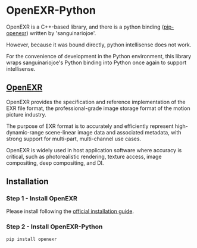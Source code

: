 # OpenEXR-Python

OpenEXR is a C++-based library, and there is a python binding ([pip-openexr](https://github.com/sanguinariojoe/pip-openexr?tab=readme-ov-file)) written by 'sanguinariojoe'.

However, because it was bound directly, python intellisense does not work.

For the convenience of development in the Python environment, this library wraps sanguinariojoe's Python binding into Python once again to support intellisense.

## [OpenEXR](https://github.com/AcademySoftwareFoundation/openexr)

OpenEXR provides the specification and reference implementation of the EXR file format, the professional-grade image storage format of the motion picture industry.

The purpose of EXR format is to accurately and efficiently represent high-dynamic-range scene-linear image data and associated metadata, with strong support for multi-part, multi-channel use cases.

OpenEXR is widely used in host application software where accuracy is critical, such as photorealistic rendering, texture access, image compositing, deep compositing, and DI.

## Installation

### Step 1 - Install OpenEXR
Please install following the [official installation guide](https://openexr.com/en/latest/install.html).

### Step 2 - Install OpenEXR-Python
```bash
pip install openexr
```

